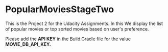 # PopularMoviesStageTwo


This is the Project 2 for the Udacity Assignments.
In this We display the list of popular movies or top sorted movies based on user's preference.


Please add the <b>API KEY</b> in the Build.Gradle file for the value <b>MOVIE_DB_API_KEY<b>.
